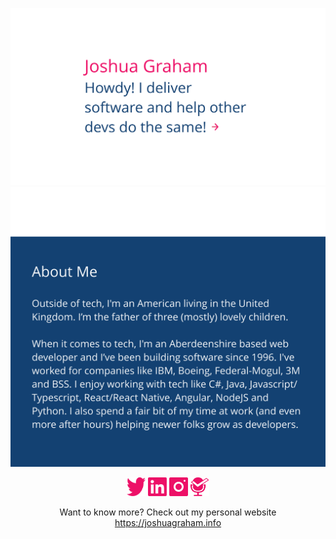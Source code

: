 <p>
<a target="_blank" href="https://joshuagraham.info"><img src="https://github.com/jgrahamuk/jgrahamuk/blob/main/header.svg" alt="Howdy! I deliver software and help other devs do the same!"></a>
<a target="_blank" href="https://joshuagraham.info"><img src="https://github.com/jgrahamuk/jgrahamuk/blob/main/aboutme.svg" alt="Outside of tech, I'm an American living in the United Kingdom. I’m the father of three (mostly) lovely boys. When it comes to tech, I'm a Leicester based web developer and I’ve been building software since 1996. I've worked for companies like IBM, Boeing, Federal-Mogul, 3M and BSS. I enjoy working with tech like C#, Java, Javascript/Typescript, React/React Native, Angular, NodeJS and Python. I also spend a fair bit of my time at work (and even more after hours) helping newer folks grow as developers. I volunteer quite a bit in my local community gardening, picking litter and have even adopted my local train station!"></a>

<p align="center">
<a target="_blank" href="https://www.linkedin.com/in/jngraham/https://www.threads.net/@joshuagrahamuk"><img src="https://github.com/jgrahamuk/jgrahamuk/blob/main/twitter.svg" alt="Joshua's Twitter" height="30" width="30"></a>
<a target="_blank" href="https://www.linkedin.com/in/jngraham/"><img src="https://github.com/jgrahamuk/jgrahamuk/blob/main/linkedin.svg" alt="Joshua's LinkedIn" height="30" width="30"></a>
<a target="_blank" href="https://www.instagram.com/joshuagrahamuk/"><img src="https://github.com/jgrahamuk/jgrahamuk/blob/main/instagram.svg" alt="Joshua's Instagram" height="30" width="30"></a>
<a target="_blank" href="https://gettingappsdone.com/"><img src="https://github.com/jgrahamuk/jgrahamuk/blob/main/gettingappsdonelogo.svg" alt="Getting Apps Done Link" height="30" width="30"></a>
</p>

<p align="center">
Want to know more? Check out my personal website <a href="https://joshuagraham.info/">https://joshuagraham.info</a>
</p>
